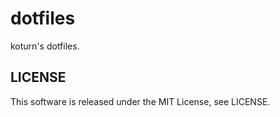﻿dotfiles
=================

koturn's dotfiles.


## LICENSE

This software is released under the MIT License, see LICENSE.
